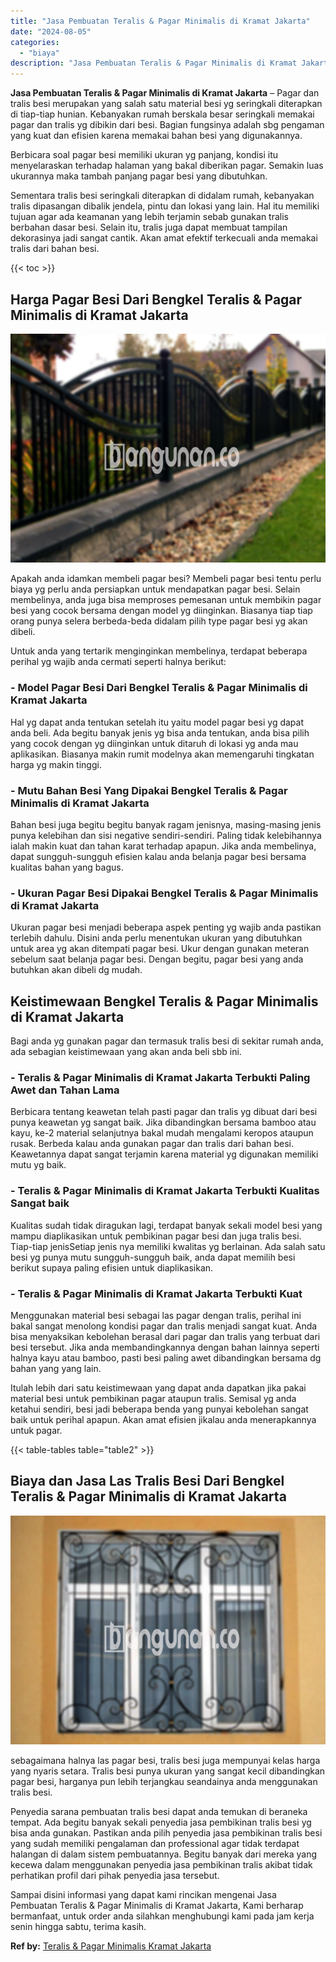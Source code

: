 ```yaml
---
title: "Jasa Pembuatan Teralis & Pagar Minimalis di Kramat Jakarta"
date: "2024-08-05"
categories: 
  - "biaya"
description: "Jasa Pembuatan Teralis & Pagar Minimalis di Kramat Jakarta. Sampai disini informasi yang dapat kami rincikan mengenai Jasa Pembuatan Teralis & Pagar Minimali..."
---
```


**Jasa Pembuatan Teralis & Pagar Minimalis di Kramat Jakarta** – Pagar dan tralis besi merupakan yang salah satu material besi yg seringkali diterapkan di tiap-tiap hunian. Kebanyakan rumah berskala besar seringkali memakai pagar dan tralis yg dibikin dari besi. Bagian fungsinya adalah sbg pengaman yang kuat dan efisien karena memakai bahan besi yang digunakannya.

Berbicara soal pagar besi memiliki ukuran yg panjang, kondisi itu menyelaraskan terhadap halaman yang bakal diberikan pagar. Semakin luas ukurannya maka tambah panjang pagar besi yang dibutuhkan.

Sementara tralis besi seringkali diterapkan di didalam rumah, kebanyakan tralis dipasangan dibalik jendela, pintu dan lokasi yang lain. Hal itu memiliki tujuan agar ada keamanan yang lebih terjamin sebab gunakan tralis berbahan dasar besi. Selain itu, tralis juga dapat membuat tampilan dekorasinya jadi sangat cantik. Akan amat efektif terkecuali anda memakai tralis dari bahan besi.

{{< toc >}}

## Harga Pagar Besi Dari Bengkel Teralis & Pagar Minimalis di Kramat Jakarta

![Jasa Pembuatan Teralis & Pagar Minimalis di Kramat Jakarta](/images/pagar-minimalis-murah-52.png)

Apakah anda idamkan membeli pagar besi? Membeli pagar besi tentu perlu biaya yg perlu anda persiapkan untuk mendapatkan pagar besi. Selain membelinya, anda juga bisa memproses pemesanan untuk membikin pagar besi yang cocok bersama dengan model yg diinginkan. Biasanya tiap tiap orang punya selera berbeda-beda didalam pilih type pagar besi yg akan dibeli.

Untuk anda yang tertarik menginginkan membelinya, terdapat beberapa perihal yg wajib anda cermati seperti halnya berikut:
### \- Model Pagar Besi Dari Bengkel Teralis & Pagar Minimalis di Kramat Jakarta

Hal yg dapat anda tentukan setelah itu yaitu model pagar besi yg dapat anda beli. Ada begitu banyak jenis yg bisa anda tentukan, anda bisa pilih yang cocok dengan yg diinginkan untuk ditaruh di lokasi yg anda mau aplikasikan. Biasanya makin rumit modelnya akan memengaruhi tingkatan harga yg makin tinggi.

### \- Mutu Bahan Besi Yang Dipakai Bengkel Teralis & Pagar Minimalis di Kramat Jakarta

Bahan besi juga begitu begitu banyak ragam jenisnya, masing-masing jenis punya kelebihan dan sisi negative sendiri-sendiri. Paling tidak kelebihannya ialah makin kuat dan tahan karat terhadap apapun. Jika anda membelinya, dapat sungguh-sungguh efisien kalau anda belanja pagar besi bersama kualitas bahan yang bagus.

### \- Ukuran Pagar Besi Dipakai Bengkel Teralis & Pagar Minimalis di Kramat Jakarta

Ukuran pagar besi menjadi beberapa aspek penting yg wajib anda pastikan terlebih dahulu. Disini anda perlu menentukan ukuran yang dibutuhkan untuk area yg akan ditempati pagar besi. Ukur dengan gunakan meteran sebelum saat belanja pagar besi. Dengan begitu, pagar besi yang anda butuhkan akan dibeli dg mudah.

## Keistimewaan Bengkel Teralis & Pagar Minimalis di Kramat Jakarta

Bagi anda yg gunakan pagar dan termasuk tralis besi di sekitar rumah anda, ada sebagian keistimewaan yang akan anda beli sbb ini.

### \- Teralis & Pagar Minimalis di Kramat Jakarta Terbukti Paling Awet dan Tahan Lama

Berbicara tentang keawetan telah pasti pagar dan tralis yg dibuat dari besi punya keawetan yg sangat baik. Jika dibandingkan bersama bamboo atau kayu, ke-2 material selanjutnya bakal mudah mengalami keropos ataupun rusak. Berbeda kalau anda gunakan pagar dan tralis dari bahan besi. Keawetannya dapat sangat terjamin karena material yg digunakan memiliki mutu yg baik.

### \- Teralis & Pagar Minimalis di Kramat Jakarta Terbukti Kualitas Sangat baik

Kualitas sudah tidak diragukan lagi, terdapat banyak sekali model besi yang mampu diaplikasikan untuk pembikinan pagar besi dan juga tralis besi. Tiap-tiap jenisSetiap jenis nya memiliki kwalitas yg berlainan. Ada salah satu besi yg punya mutu sungguh-sungguh baik, anda dapat memilih besi berikut supaya paling efisien untuk diaplikasikan.

### \- Teralis & Pagar Minimalis di Kramat Jakarta Terbukti Kuat

Menggunakan material besi sebagai las pagar dengan tralis, perihal ini bakal sangat menolong kondisi pagar dan tralis menjadi sangat kuat. Anda bisa menyaksikan kebolehan berasal dari pagar dan tralis yang terbuat dari besi tersebut. Jika anda membandingkannya dengan bahan lainnya seperti halnya kayu atau bamboo, pasti besi paling awet dibandingkan bersama dg bahan yang yang lain.

Itulah lebih dari satu keistimewaan yang dapat anda dapatkan jika pakai material besi untuk pembikinan pagar ataupun tralis. Semisal yg anda ketahui sendiri, besi jadi beberapa benda yang punyai kebolehan sangat baik untuk perihal apapun. Akan amat efisien jikalau anda menerapkannya untuk pagar.

{{< table-tables table="table2" >}}

## Biaya dan Jasa Las Tralis Besi Dari Bengkel Teralis & Pagar Minimalis di Kramat Jakarta

![Jasa Pembuatan Teralis & Pagar Minimalis di Kramat Jakarta](/images/teralis-minimalis-murah-26.png)

sebagaimana halnya las pagar besi, tralis besi juga mempunyai kelas harga yang nyaris setara. Tralis besi punya ukuran yang sangat kecil dibandingkan pagar besi, harganya pun lebih terjangkau seandainya anda menggunakan tralis besi.

Penyedia sarana pembuatan tralis besi dapat anda temukan di beraneka tempat. Ada begitu banyak sekali penyedia jasa pembikinan tralis besi yg bisa anda gunakan. Pastikan anda pilih penyedia jasa pembikinan tralis besi yang sudah memiliki pengalaman dan professional agar tidak terdapat halangan di dalam sistem pembuatannya. Begitu banyak dari mereka yang kecewa dalam menggunakan penyedia jasa pembikinan tralis akibat tidak perhatikan profil dari pihak penyedia jasa tersebut.

Sampai disini informasi yang dapat kami rincikan mengenai Jasa Pembuatan Teralis & Pagar Minimalis di Kramat Jakarta, Kami berharap bermanfaat, untuk order anda silahkan menghubungi kami pada jam kerja senin hingga sabtu, terima kasih.

**Ref by:** [Teralis & Pagar Minimalis Kramat Jakarta](https://id.wikipedia.org/wiki/Teralis)
